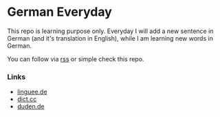 # German Everyday

This repo is learning purpose only. 
Everyday I will add a new sentence in German (and it's translation in English), while I am learning new words in German.

You can follow via [rss](#) or simple check this repo.

### Links
- [linguee.de](http://linguee.de)
- [dict.cc](http://dict.cc)
- [duden.de](http://duden.de)
